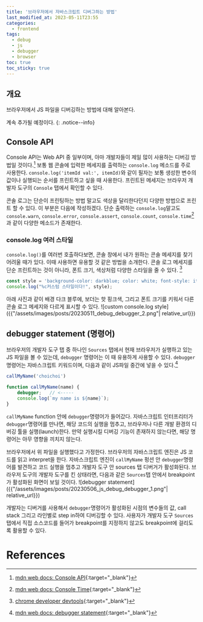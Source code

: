 ```yaml
---
title: '브라우저에서 자바스크립트 디버그하는 방법'
last_modified_at: 2023-05-11T23:55
categories:
  - frontend
tags:
  - debug
  - js
  - debugger
  - browser
toc: true
toc_sticky: true
---
```






## 개요 
브라우저에서 JS 파일을 디버깅하는 방법에 대해 알아본다.

계속 추가될 예정이다.
{: .notice--info}

## Console API 
Console API는 Web API 중 일부이며, 아마 개발자들이 제일 많이 사용하는 디버깅 방법일 것이다.[^fn1]
보통 웹 콘솔에 입력한 메세지를 출력하는 `console.log` 메소드를 주로 사용한다. 
`console.log('itemId val:', itemId)`와 같이 필자는 보통 생성한 변수의 값이나 실행되는 순서를 프린트하고 싶을 때 사용한다. 
프린트된 메세지는 브라우저 개발자 도구의 `Console` 탭에서 확인할 수 있다. 

콘솔 로그는 단순이 프린팅하는 방법 말고도 색상을 달리한다던지 다양한 방법으로 프린트 할 수 있다. 이 부분은 다음에 작성하겠다. 
단순 출력하는 `console.log`말고도 `console.warn`, `console.error`, `console.assert`, `console.count`, `console.time`[^fn2] 과 같이 다양한 메소드가 존재한다.

### console.log 여러 스타일 
`console.log()`를 여러번 호출하다보면, 콘솔 창에서 내가 원하는 콘솔 메세지를 찾기 어려울 때가 있다. 이때 사용하면 유용할 것 같은 방법을 소개한다. 콘솔 로그 메세지를 단순 프린트하는 것이 아니라, 폰트 크기, 색상처럼 다양한 스타일을 줄 수 있다. [^fn3]
```javascript 
const style = 'background-color: darkblue; color: white; font-style: italic; border: 5px solid hotpink; font-size: 2em;'
console.log("%c커스텀 스타일이다!", style);
```
아래 사진과 같이 배경 다크 블루에, 보더는 핫 핑크색, 그리고 폰트 크기를 키워서 다른 콘솔 로그 메세지와 다르게 표시할 수 있다. 
![custom console.log style]({{"/assets/images/posts/20230511_debug_debugger_2.png"| relative_url}})


## debugger statement (명령어)
브라우저의 개발자 도구 탭 중 하나인 `Sources` 탭에서 현재 브라우저가 실행하고 있는 JS 파일을 볼 수 있는데, `debugger` 명령어는 이 때 유용하게 사용할 수 있다. `debugger` 명령어는 자바스크립트 키워드이며, 다음과 같이 JS파일 중간에 넣을 수 있다.[^fn4]

```javascript
callMyName('choichoi')

function callMyName(name) {
    debugger;   // <----- 
    console.log(`my name is ${name}`);
}
```

`callMyName` function 안에 `debugger`명령어가 들어갔다. 자바스크립트 인터프리터가 `debugger`명령어를 만나면, 해당 코드의 실행을 멈추고, 브라우저나 다른 개발 환경의 디버깅 툴을 실행(launch)한다. 만약 실행시킬 디버깅 기능이 존재하지 않는다면, 해당 명령어는 아무 영향을 끼치지 않는다. 

브라우저에서 위 파일을 실행했다고 가정한다. 브라우저의 자바스크립트 엔진은 JS 코드를 읽고 interpret을 한다. 자바스크립트 엔진이 `callMyName` 펑션 안 `debugger`명령어를 발견하고 코드 실행을 멈추고 개발자 도구 안 sources 탭 디버거가 활성화된다. 브라우저 도구의 개발자 도구를 킨 상태라면, 다음과 같은 `Sources`탭 안에서 breakpoint가 활성화된 화면이 보일 것이다. 
![debugger statement]({{"/assets/images/posts/20230506_js_debug_debugger_1.png"| relative_url}})

개발자는 디버거를 사용해서 `debugger`명령어가 활성화된 시점의 변수들의 값, call stack 그리고 라인별로 step in하여 디버깅할 수 있다. 사용자가 개발자 도구 `Sources`탭에서 직접 소스코드를 들어가 breakpoint를 지정하지 않고도 breakpoint에 걸리도록 활용할 수 있다. 





# References
[^fn1]: [mdn web docs: Console API](https://developer.mozilla.org/en-US/docs/Web/API/Console_API){:target="_blank"}
[^fn2]: [mdn web docs: Console Time](https://developer.mozilla.org/en-US/docs/Web/API/console/time){:target="_blank"}
[^fn3]: [chrome developer devtools](https://developer.chrome.com/docs/devtools/console/format-style/){:target="_blank"}
[^fn4]: [mdn web docs: debugger statement](https://developer.mozilla.org/en-US/docs/Web/JavaScript/Reference/Statements/debugger){:target="_blank"}
